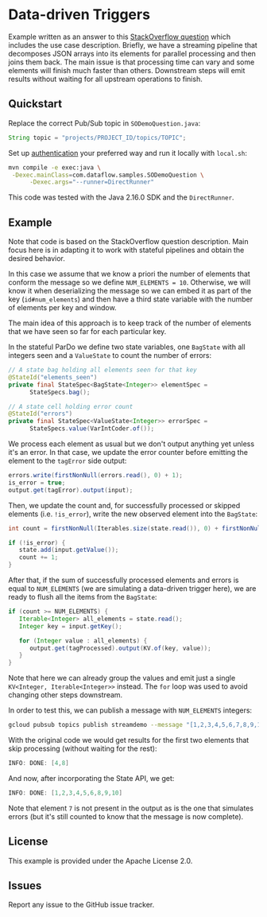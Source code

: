 # Data-driven Triggers

Example written as an answer to this [StackOverflow question](https://stackoverflow.com/a/59175657/6121516) which includes the use case description. Briefly, we have a streaming pipeline that decomposes JSON arrays into its elements for parallel processing and then joins them back. The main issue is that processing time can vary and some elements will finish much faster than others. Downstream steps will emit results without waiting for all upstream operations to finish.

## Quickstart

Replace the correct Pub/Sub topic in `SODemoQuestion.java`:

```java
String topic = "projects/PROJECT_ID/topics/TOPIC";
```

Set up [authentication](https://cloud.google.com/docs/authentication/) your preferred way and run it locally with `local.sh`:

```bash
mvn compile -e exec:java \
 -Dexec.mainClass=com.dataflow.samples.SODemoQuestion \
      -Dexec.args="--runner=DirectRunner"
```

This code was tested with the Java 2.16.0 SDK and the `DirectRunner`.

## Example

Note that code is based on the StackOverflow question description. Main focus here is in adapting it to work with stateful pipelines and obtain the desired behavior.

In this case we assume that we know a priori the number of elements that conform the message so we define `NUM_ELEMENTS = 10`. Otherwise, we will know it when deserializing the message so we can embed it as part of the key (`id#num_elements`) and then have a third state variable with the number of elements per key and window.

The main idea of this approach is to keep track of the number of elements that we have seen so far for each particular key. 

In the stateful ParDo we define two state variables, one `BagState` with all integers seen and a `ValueState` to count the number of errors:

```java
// A state bag holding all elements seen for that key
@StateId("elements_seen")
private final StateSpec<BagState<Integer>> elementSpec =
      StateSpecs.bag();

// A state cell holding error count
@StateId("errors")
private final StateSpec<ValueState<Integer>> errorSpec =
      StateSpecs.value(VarIntCoder.of());
```

We process each element as usual but we don't output anything yet unless it's an error. In that case, we update the error counter before emitting the element to the `tagError` side output:

```java
errors.write(firstNonNull(errors.read(), 0) + 1);
is_error = true;
output.get(tagError).output(input);
```

Then, we update the count and, for successfully processed or skipped elements (i.e. `!is_error`), write the new observed element into the `BagState`:

```java
int count = firstNonNull(Iterables.size(state.read()), 0) + firstNonNull(errors.read(), 0);

if (!is_error) {
   state.add(input.getValue());
   count += 1;
}
```

After that, if the sum of successfully processed elements and errors is equal to `NUM_ELEMENTS` (we are simulating a data-driven trigger here), we are ready to flush all the items from the `BagState`:

```java
if (count >= NUM_ELEMENTS) {
   Iterable<Integer> all_elements = state.read();
   Integer key = input.getKey();

   for (Integer value : all_elements) {
      output.get(tagProcessed).output(KV.of(key, value));
   }
}
```

Note that here we can already group the values and emit just a single `KV<Integer, Iterable<Integer>>` instead. The `for` loop was used to avoid changing other steps downstream.

In order to test this, we can publish a message with `NUM_ELEMENTS` integers:

```bash
gcloud pubsub topics publish streamdemo --message "[1,2,3,4,5,6,7,8,9,10]"
```

With the original code we would get results for the first two elements that skip processing (without waiting for the rest):

```java
INFO: DONE: [4,8]
```

And now, after incorporating the State API, we get:

```java
INFO: DONE: [1,2,3,4,5,6,8,9,10]
```

Note that element `7` is not present in the output as is the one that simulates errors (but it's still counted to know that the message is now complete).

## License

This example is provided under the Apache License 2.0.

## Issues

Report any issue to the GitHub issue tracker.
